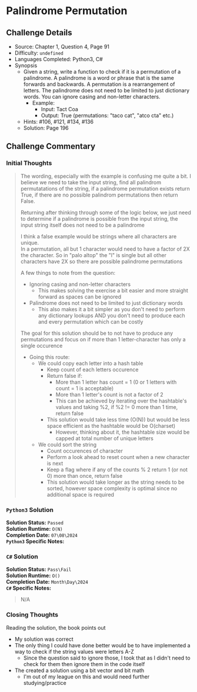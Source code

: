 # Palindrome Permutation

## Challenge Details

- Source: Chapter 1, Question 4, Page 91
- Difficulty: `undefined`
- Languages Completed: Python3, C#
- Synopsis
  - Given a string, write a function to check if it is a permutation of a palindrome. A palindrome is a word or phrase that is the same forwards and backwards. A permutation is a rearrangement of letters. The palindrome does not need to be limited to just dictionary words. You can ignore casing and non-letter characters.
    - Example:
      - Input: Tact Coa
      - Output: True (permutations: "taco cat", "atco cta" etc.)
  - Hints: #106, #121, #134, #136
  - Solution: Page 196

## Challenge Commentary

### Initial Thoughts

> The wording, especially with the example is confusing me quite a bit. I believe we need to take the input string, find all palindrom permutatations of the string, if a palindrome permutation exists return True, if there are no possible palindrom permutations then return False.
>
> Returning after thinking through some of the logic below, we just need to determine if a palindrome is possible from the input string, the input string itself does not need to be a palindrome
>
> I think a false example would be strings where all characters are unique.\
> In a permutation, all but 1 character would need to have a factor of 2X the character. So in "palo altop" the "l" is single but all other characters have 2X so there are possible palindrome permutations
>
> A few things to note from the question:
>
> - Ignoring casing and non-letter characters
>   - This makes solving the exercise a bit easier and more straight forward as spaces can be ignored
> - Palindrome does not need to be limited to just dictionary words
>   - This also makes it a bit simpler as you don't need to perform any dictionary lookups AND you don't need to produce each and every permutation which can be costly
>
> The goal for this solution should be to not have to produce any permutations and focus on if more than 1 letter-character has only a single occurence
>
> - Going this route:
>   - We could copy each letter into a hash table
>     - Keep count of each letters occurence
>     - Return false if:
>       - More than 1 letter has count = 1 (0 or 1 letters with count = 1 is acceptable)
>       - More than 1 letter's count is not a factor of 2
>       - This can be achieved by iterating over the hashtable's values and taking %2, if %2 != 0 more than 1 time, return false
>     - This solution would take less time (O(N)) but would be less space efficient as the hashtable would be O(charset)
>       - However, thinking about it, the hashtable size would be capped at total number of unique letters
>   - We could sort the string
>     - Count occurences of character
>     - Perform a look ahead to reset count when a new character is next
>     - Keep a flag where if any of the counts % 2 return 1 (or not 0) more than once, return false
>     - This solution would take longer as the string needs to be sorted, however space complexity is optimal since no additional space is required

### `Python3` Solution

**Solution Status:** `Passed`\
**Solution Runtime:** `O(N)`\
**Completion Date:** `07\08\2024`\
**`Python3` Specific Notes:**
> 

### `C#` Solution

**Solution Status:** `Pass\Fail`\
**Solution Runtime:** `O()`\
**Completion Date:** `Month\Day\2024`\
**`C#` Specific Notes:**
> N/A

### Closing Thoughts

Reading the solution, the book points out

- My solution was correct
- The only thing I could have done better would be to have implemented a way to check if the string values were letters A-Z
  - Since the question said to ignore those, I took that as I didn't need to check for them then ignore them in the code itself
- The created a solution using a bit vector and bit math
  - I'm out of my league on this and would need further studying/practice